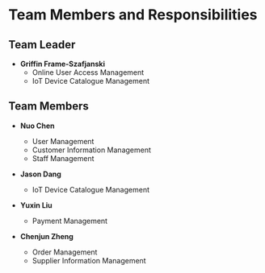 # Team Members and Responsibilities

## Team Leader
- **Griffin Frame-Szafjanski**
  - Online User Access Management
  - IoT Device Catalogue Management

## Team Members
- **Nuo Chen**
  - User Management
  - Customer Information Management
  - Staff Management

- **Jason Dang**
  - IoT Device Catalogue Management

- **Yuxin Liu**
  - Payment Management

- **Chenjun Zheng**
  - Order Management
  - Supplier Information Management
